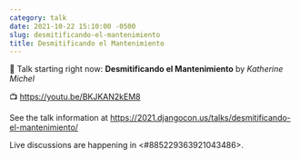 ```yaml
---
category: talk
date: 2021-10-22 15:10:00 -0500
slug: desmitificando-el-mantenimiento
title: Desmitificando el Mantenimiento
---
```


:tada: Talk starting right now: **Desmitificando el Mantenimiento** by *Katherine Michel*

:tv: https://youtu.be/BKJKAN2kEM8

See the talk information at https://2021.djangocon.us/talks/desmitificando-el-mantenimiento/

Live discussions are happening in <#885229363921043486>.